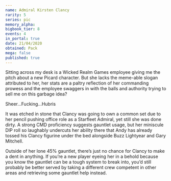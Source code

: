 ```yaml
---
name: Admiral Kirsten Clancy
rarity: 5
series: pic
memory_alpha:
bigbook_tier: 8
events: 4
in_portal: true
date: 21/04/2020
obtained: Pack
mega: false
published: true
---
```


Sitting across my desk is a Wicked Realm Games employee giving me the pitch about a new Picard character. But she lacks the meme-able slogan attributed to her, her stats are a paltry reflection of her commanding prowess and the employee swaggers in with the balls and authority trying to sell me on this garbage idea?

Sheer...Fucking...Hubris

It was etched in stone that Clancy was going to own a common set due to her pencil pushing office role as a Starfleet Admiral, yet still she was done dirty. A strong CMD proficiency suggests gauntlet usage, but her miniscule DIP roll so laughably undercuts her ability there that Andy has already tossed his Clancy figurine under the bed alongside Buzz Lightyear and Gary Mitchell. 

Outside of her lone 45% gauntlet, there’s just no chance for Clancy to make a dent in anything. If you’re a new player eyeing her in a behold because you know the gauntlet can be a tough system to break into, you’d still probably be better served by taking a different crew competent in other areas and retrieving some gauntlet help instead.
